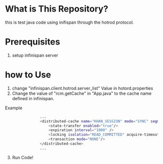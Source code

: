 # What is This Repository?
this is test java code using inifispan through the hotrod protocol.

# Prerequisites
1. setup infinispan server

# how to Use
1. change "infinispan.client.hotrod.server_list" Value in hotord.properties
2. Change the value of "rcm.getCache" in "App.java" to the cache name defined in infinispan.

Example
```bash
                ...
                <distributed-cache name="KHAN_SESSION" mode="SYNC" segments="50" owners="2" start="EAGER" remote-timeout="120000" l1-lifespan="0">
                    <state-transfer enabled="true"/>
                    <expiration interval="1000" />
                    <locking isolation="READ_COMMITTED" acquire-timeout="30000" concurrency-level="1000" striping="false"/>
                    <transaction mode="NONE"/>
                </distributed-cache>
                ...
```
3. Run Code!